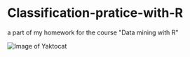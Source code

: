 # Classification-pratice-with-R
a part of my homework for the course "Data mining with R"

![Image of Yaktocat](https://octodex.github.com/images/yaktocat.png)
